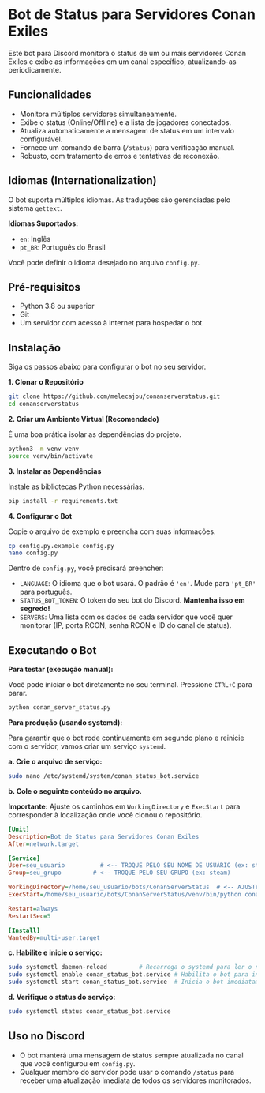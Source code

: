 # Bot de Status para Servidores Conan Exiles

Este bot para Discord monitora o status de um ou mais servidores Conan Exiles e exibe as informações em um canal específico, atualizando-as periodicamente.

## Funcionalidades

- Monitora múltiplos servidores simultaneamente.
- Exibe o status (Online/Offline) e a lista de jogadores conectados.
- Atualiza automaticamente a mensagem de status em um intervalo configurável.
- Fornece um comando de barra (`/status`) para verificação manual.
- Robusto, com tratamento de erros e tentativas de reconexão.

## Idiomas (Internationalization)

O bot suporta múltiplos idiomas. As traduções são gerenciadas pelo sistema `gettext`.

**Idiomas Suportados:**
- `en`: Inglês
- `pt_BR`: Português do Brasil

Você pode definir o idioma desejado no arquivo `config.py`.

## Pré-requisitos

- Python 3.8 ou superior
- Git
- Um servidor com acesso à internet para hospedar o bot.

## Instalação

Siga os passos abaixo para configurar o bot no seu servidor.

**1. Clonar o Repositório**

```bash
git clone https://github.com/melecajou/conanserverstatus.git
cd conanserverstatus
```

**2. Criar um Ambiente Virtual (Recomendado)**

É uma boa prática isolar as dependências do projeto.

```bash
python3 -m venv venv
source venv/bin/activate
```

**3. Instalar as Dependências**

Instale as bibliotecas Python necessárias.

```bash
pip install -r requirements.txt
```

**4. Configurar o Bot**

Copie o arquivo de exemplo e preencha com suas informações.

```bash
cp config.py.example config.py
nano config.py
```

Dentro de `config.py`, você precisará preencher:
- `LANGUAGE`: O idioma que o bot usará. O padrão é `'en'`. Mude para `'pt_BR'` para português.
- `STATUS_BOT_TOKEN`: O token do seu bot do Discord. **Mantenha isso em segredo!**
- `SERVERS`: Uma lista com os dados de cada servidor que você quer monitorar (IP, porta RCON, senha RCON e ID do canal de status).

## Executando o Bot

**Para testar (execução manual):**

Você pode iniciar o bot diretamente no seu terminal. Pressione `CTRL+C` para parar.

```bash
python conan_server_status.py
```

**Para produção (usando systemd):**

Para garantir que o bot rode continuamente em segundo plano e reinicie com o servidor, vamos criar um serviço `systemd`.

**a. Crie o arquivo de serviço:**

```bash
sudo nano /etc/systemd/system/conan_status_bot.service
```

**b. Cole o seguinte conteúdo no arquivo.**

**Importante:** Ajuste os caminhos em `WorkingDirectory` e `ExecStart` para corresponder à localização onde você clonou o repositório.

```ini
[Unit]
Description=Bot de Status para Servidores Conan Exiles
After=network.target

[Service]
User=seu_usuario          # <-- TROQUE PELO SEU NOME DE USUÁRIO (ex: steam)
Group=seu_grupo         # <-- TROQUE PELO SEU GRUPO (ex: steam)

WorkingDirectory=/home/seu_usuario/bots/ConanServerStatus  # <-- AJUSTE O CAMINHO
ExecStart=/home/seu_usuario/bots/ConanServerStatus/venv/bin/python conan_server_status.py # <-- AJUSTE O CAMINHO

Restart=always
RestartSec=5

[Install]
WantedBy=multi-user.target
```

**c. Habilite e inicie o serviço:**

```bash
sudo systemctl daemon-reload         # Recarrega o systemd para ler o novo arquivo
sudo systemctl enable conan_status_bot.service # Habilita o bot para iniciar com o sistema
sudo systemctl start conan_status_bot.service  # Inicia o bot imediatamente
```

**d. Verifique o status do serviço:**

```bash
sudo systemctl status conan_status_bot.service
```

## Uso no Discord

- O bot manterá uma mensagem de status sempre atualizada no canal que você configurou em `config.py`.
- Qualquer membro do servidor pode usar o comando `/status` para receber uma atualização imediata de todos os servidores monitorados.